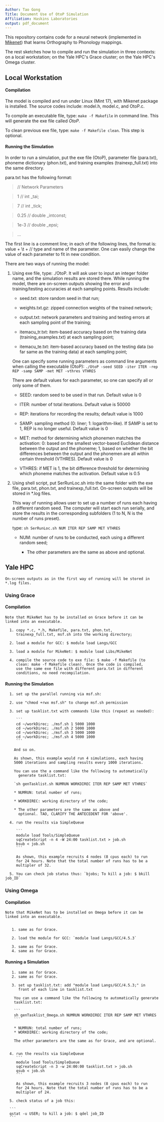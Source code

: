 ```yaml
---
Author: Tao Gong
Title: Document Use of OtoP Simulation
Affiliation: Haskins Laboratories
output: pdf_document
---
```


This repository contains code for a neural network (implemented in
[Mikenet](http://www.cnbc.cmu.edu/~mharm/research/tools/mikenet/)) that learns Orthography to Phonology mappings.

The rest sketches how to compile and run the simulation in three contexts: on a local workstation; on the Yale HPC's Grace cluster; on the Yale HPC's Omega cluster.


## Local Workstation

#### Compilation

The model is compiled and run under Linux (Mint 17), with Mikenet package is installed. The source codes include: model.h, model.c, and OtoP.c.

To compile an executable file, type: `make -f Makefile` in command line. This will generate the exe file
called *OtoP*.

To clean previous exe file, type: `make -f Makefile clean`. This step is optional.

#### Running the Simulation

In order to run a simulation, put the exe file (OtoP), parameter file
(para.txt), phoneme dictionary (phon.txt), and training examples
(trainexp_full.txt) into the same directory.

para.txt has the following format:

> // Network Parameters

> 1	// int _tai;

> 7	// int _tick;

> 0.25	// double _intconst;

> 1e-3	// double _epsi;

> ...

The first line is a comment line; in each of the following lines, the
format is: value + \t + // type and name of the parameter.  One can
easily change the value of each parameter to fit in new condition.

There are two ways of running the model:

1. Using exe file, type: ./OtoP. It will ask user to input an integer
    folder name, and the simulation results are stored there. While running the model, there are on-screen outputs showing the error and training/testing accuracies at each sampling points.  Results include:

	* seed.txt: store random seed in that run;

    * weights.txt.gz: zipped connection weights of the trained
      network;

    * output.txt: network parameters and training and testing errors
      at each sampling point of the training;

    * itemacu\_tr.txt: item-based accuracy based on the training data
      (training\_examples.txt) at each sampling point;

    * itemacu\_te.txt: item-based accuracy based on the testing data
      (so far same as the training data) at each sampling point;


   One can specify some running parameters as command line arguments
   when calling the executable (OtoP):
   `./OtoP -seed SEED -iter ITER -rep REP -samp SAMP -met MET -vthres VTHRES`

   There are default values for each parameter, so one can
   specify all or only some of them.

	  * SEED: random seed to be used in that run. Default value is 0

 	  * ITER: number of total iterations. Default value is 50000

 	  * REP: iterations for recording the results; default value is 1000

 	  * SAMP: sampling method (0: liner; 1: logarithm-like). If SAMP
         is set to 1, REP is no longer useful. Default value is 0

 	  * MET: method for determining which phonemen matches the
         activation: 0: based on the smallest vector-based Euclidean distance between the output and the phoneme; 1, based on whether the bit differences between the output and the phonemen are all within certain threshold (VTHRES). Default value is 0

 	  * VTHRES: if MET is 1, the bit difference threshold for
         determining which phoneme matches the activation. Default value is 0.5

2. Using shell script, put SerRunLoc.sh into the same folder with the
   exe file, para.txt, phon.txt, and trainexp_full.txt. On-screen
   outputs will be stored in *.log files.

   This way of running allows user to set up a number of runs each having a different random seed. The computer will start each run serially, and store the results in the corresponding subfolders (1 to N, N is the number of runs preset).

   type: `sh SerRunLoc.sh NUM ITER REP SAMP MET VTHRES`

	* NUM: number of runs to be conducted, each using a different random seed;

	  * The other parameters are the same as above and optional.

## Yale HPC

    On-screen outputs as in the first way of running will be stored in *.log files.

### Using Grace

#### Compilation

	Note that MikeNet has to be installed on Grace before it can be
	linked into an executable.

      1. copy *.c, *.h, Makefile, para.txt, phon.txt,
         trainexp_full.txt, msf.sh into the working directory;

      2. load a module for GCC: $ module load Langs/GCC

      3. load a module for MikeNet: $ module load Libs/MikeNet

      4. compile the source code to exe file: $ make -f Makefile (to
         clean: make -f Makefile clean). Once the code is compiled,
         use the same exe file with different para.txt in different
         conditions, no need recompilation.

#### Running the Simulation

   	  1. set up the parallel running via msf.sh:

   	  2. use "chmod +rwx msf.sh" to change msf.sh permission

   	  3. set up tasklist.txt with commands like this (repeat as needed):

	     ```
   	     cd ~/workDirec; ./msf.sh 1 5000 1000
   		 cd ~/workDirec; ./msf.sh 2 5000 1000
   		 cd ~/workDirec; ./msf.sh 3 5000 1000
   		 cd ~/workDirec; ./msf.sh 4 5000 1000
   		 ```

   		And so on.

   		As shown, this example would run 4 simulations, each having
        5000 iterations and sampling results every 1000 iterations.

      	You can use the a command like the following to automatically
          generate tasklist.txt:

		`sh genTasklist.sh NUMRUN WORKDIREC ITER REP SAMP MET VTHRES`

		* NUMRUN: total number of runs;

		* WORKDIREC: working directory of the code;

		* The other parameters are the same as above and
          optional. TAO, CLARIFY THE ANTECEDENT FOR 'above'.

      4. run the results via SimpleQueue

	     ```
   	     module load Tools/SimpleQueue
    	 sqCreateScript -n 4 -W 24:00 tasklist.txt > job.sh
    	 bsub < job.sh
		 ```

    	 As shown, this example recruits 4 nodes (8 cpus each) to run
         for 24 hours. Note that the total number of runs has to be a
         multipler of 32.

   	  5. You can check job status thus: `bjobs; To kill a job: $ bkill job_ID`

### Using Omega

#### Compilation

	Note that MikeNet has to be installed on Omega before it can be
	linked into an executable.


       1. same as for Grace.

	   2. load the module for GCC: `module load Langs/GCC/4.5.3`

	   3. same as for Grace.
	   4. same as for Grace.

#### Running a Simulation

	   1. same as for Grace.
	   2. same as for Grace.

       3. set up tasklist.txt: add "module load Langs/GCC/4.5.3;" in
          front of each line in tasklist.txt

        You can use a command like the following to automatically generate
        tasklist.txt:

		```
		sh genTasklist_Omega.sh NUMRUN WORKDIREC ITER REP SAMP MET VTHRES
		```

        * NUMRUN: total number of runs;
        * WORKDIREC: working directory of the code;

        The other parameters are the same as for Grace, and are optional.


      4. run the results via SimpleQueue
	     ```
         module load Tools/SimpleQueue
    	 sqCreateScript -n 3 -w 24:00:00 tasklist.txt > job.sh
    	 qsub < job.sh
         ```

    	 As shown, this example recruits 3 nodes (8 cpus each) to run
         for 24 hours. Note that the total number of runs has to be a
         multipler of 24.

      5. check status of a job this:

	  ```
	  qstat -u USER; to kill a job: $ qdel job_ID
	  ```
